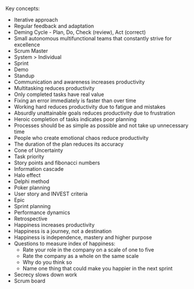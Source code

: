 Key concepts:
- Iterative approach
- Regular feedback and adaptation
- Deming Cycle - Plan, Do, Check (review), Act (correct)
- Small autonomous multifunctional teams that constantly strive for excellence
- Scrum Master
- System > Individual
- Sprint
- Demo
- Standup
- Communication and awareness increases productivity
- Multitasking reduces productivity
- Only completed tasks have real value
- Fixing an error immediately is faster than over time
- Working hard reduces productivity due to fatigue and mistakes
- Absurdly unattainable goals reduces productivity due to frustration
- Heroic completion of tasks indicates poor planning
- Processes should be as simple as possible and not take up unnecessary time
- People who create emotional chaos reduce productivity
- The duration of the plan reduces its accuracy
- Cone of Uncertainty
- Task priority
- Story points and fibonacci numbers
- Information cascade
- Halo effect
- Delphi method
- Poker planning
- User story and INVEST criteria
- Epic
- Sprint planning
- Performance dynamics
- Retrospective
- Happiness increases productivity
- Happiness is a journey, not a destination
- Happiness is independence, mastery and higher purpose
- Questions to measure index of happiness:
  - Rate your role in the company on a scale of one to five
  - Rate the company as a whole on the same scale
  - Why do you think so
  - Name one thing that could make you happier in the next sprint
- Secrecy slows down work
- Scrum board
